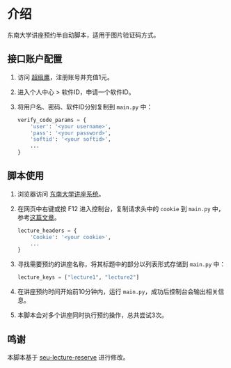 # 介绍

东南大学讲座预约半自动脚本，适用于图片验证码方式。

## 接口账户配置

1. 访问 [超级鹰](http://www.chaojiying.com/)，注册账号并充值1元。
2. 进入个人中心 > 软件ID，申请一个软件ID。
3. 将用户名、密码、软件ID分别复制到 `main.py` 中：

   ```python
   verify_code_params = {
       'user': '<your username>',
       'pass': '<your password>',
       'softid': '<your softid>',
       ...
   }
   ```

## 脚本使用

1. 浏览器访问 [东南大学讲座系统](http://ehall.seu.edu.cn/gsapp/sys/yddjzxxtjappseu/*default/index.do#/hdyy)。
2. 在网页中右键或按 F12 进入控制台，复制请求头中的 `cookie` 到 `main.py` 中，参考[这篇文章](https://blog.csdn.net/boheliang99/article/details/122348239)。

   ```python
   lecture_headers = {
       'Cookie': '<your cookie>',
       ...
   }
   ```

3. 寻找需要预约的讲座名称，将其标题中的部分以列表形式存储到 `main.py` 中：

   ```python
   lecture_keys = ["lecture1", "lecture2"]
   ```

4. 在讲座预约时间开始前10分钟内，运行 `main.py`，成功后控制台会输出相关信息。

5. 本脚本会对多个讲座同时执行预约操作，总共尝试3次。

## 鸣谢

本脚本基于 [seu-lecture-reserve](https://github.com/404874351/seu-lecture-reserve) 进行修改。
